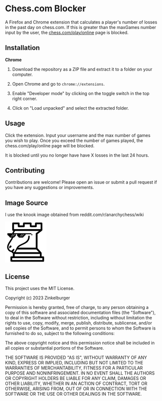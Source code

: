 # Chess.com Blocker

A Firefox and Chrome extension that calculates a player's number of losses in the past day on chess.com. If this is greater than the maxGames number input by the user, the [chess.com/play/online](chess.com/play/online) page is blocked.

## Installation
**Chrome**

1. Download the repository as a ZIP file and extract it to a folder on your computer.

2. Open Chrome and go to `chrome://extensions`.

3. Enable "Developer mode" by clicking on the toggle switch in the top right corner.

4. Click on "Load unpacked" and select the extracted folder.

## Usage
Click the extension. Input your username and the max number of games you wish to play. Once you exceed the number of games played, the chess.com/play/online page will be blocked. 

It is blocked until you no longer have have X losses in the last 24 hours.

## Contributing

Contributions are welcome! Please open an issue or submit a pull request if you have any suggestions or improvements.

## Image Source
I use the knook image obtained from reddit.com/r/anarchychess/wiki

![The Knook](knook.png)

## License

This project uses the MIT License.

Copyright (c) 2023 Zinkelburger

Permission is hereby granted, free of charge, to any person obtaining a copy
of this software and associated documentation files (the "Software"), to deal
in the Software without restriction, including without limitation the rights
to use, copy, modify, merge, publish, distribute, sublicense, and/or sell
copies of the Software, and to permit persons to whom the Software is
furnished to do so, subject to the following conditions:

The above copyright notice and this permission notice shall be included in all
copies or substantial portions of the Software.

THE SOFTWARE IS PROVIDED "AS IS", WITHOUT WARRANTY OF ANY KIND, EXPRESS OR
IMPLIED, INCLUDING BUT NOT LIMITED TO THE WARRANTIES OF MERCHANTABILITY,
FITNESS FOR A PARTICULAR PURPOSE AND NONINFRINGEMENT. IN NO EVENT SHALL THE
AUTHORS OR COPYRIGHT HOLDERS BE LIABLE FOR ANY CLAIM, DAMAGES OR OTHER
LIABILITY, WHETHER IN AN ACTION OF CONTRACT, TORT OR OTHERWISE, ARISING FROM,
OUT OF OR IN CONNECTION WITH THE SOFTWARE OR THE USE OR OTHER DEALINGS IN THE
SOFTWARE.